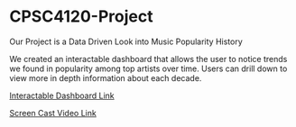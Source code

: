 # CPSC4120-Project

Our Project is a Data Driven Look into Music Popularity History

We created an interactable dashboard that allows the user to notice trends we found in popularity among top artists over time.
Users can drill down to view more in depth information about each decade.

[Interactable Dashboard Link](https://tgperso.github.io/CPSC4120-Project/)

[Screen Cast Video Link](https://www.youtube.com/watch?v=jOJYBDmQz9s)
